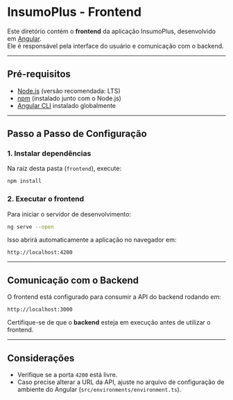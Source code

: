 # InsumoPlus - Frontend

Este diretório contém o **frontend** da aplicação InsumoPlus, desenvolvido em [Angular](https://angular.io/).  
Ele é responsável pela interface do usuário e comunicação com o backend.

---

## Pré-requisitos

- [Node.js](https://nodejs.org/) (versão recomendada: LTS)
- [npm](https://www.npmjs.com/) (instalado junto com o Node.js)
- [Angular CLI](https://angular.io/cli) instalado globalmente

---

## Passo a Passo de Configuração

### 1. Instalar dependências

Na raiz desta pasta (`frontend`), execute:

```bash
npm install
```

### 2. Executar o frontend

Para iniciar o servidor de desenvolvimento:

```bash
ng serve --open
```

Isso abrirá automaticamente a aplicação no navegador em:

```
http://localhost:4200
```

---

## Comunicação com o Backend

O frontend está configurado para consumir a API do backend rodando em:

```
http://localhost:3000
```

Certifique-se de que o **backend** esteja em execução antes de utilizar o frontend.

---

## Considerações

- Verifique se a porta `4200` está livre.
- Caso precise alterar a URL da API, ajuste no arquivo de configuração de ambiente do Angular (`src/environments/environment.ts`).
